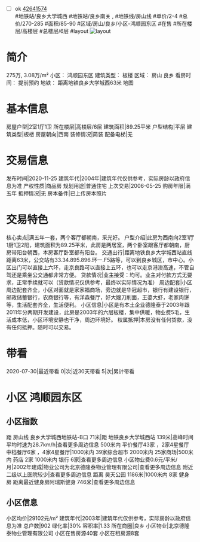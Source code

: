 - [ ] ok [42641574](https://bj.5i5j.com/ershoufang/42641574.html)  
 #地铁站/良乡大学城西 #地铁站/良乡南关 ,  #地铁线/房山线
#单价/2-4 #总价/270-285 #面积/85-90   #区域/房山/良乡/小区-鸿顺园东区 #在售 #所在楼层/高楼层 #总楼层/6层 #layout 
![layout](http://image2.5i5j.com//group2/M00/C8/91/CgqJM13nUgGAMcNUAAEwKuvVMus275.jpg_P5.jpg) 
# 简介 
 275万,  3.08万/m² 
小区： 鸿顺园东区
建筑类型： 板楼
区域： 房山 良乡
看房时间： 提前预约
地铁： 距离地铁良乡大学城西63米 地图
# 基本信息 
 房屋户型|2室1厅1卫
所在楼层|高楼层/6层
建筑面积|89.25平米
户型结构|平层
建筑类型|板楼
房屋朝向|西南
装修情况|简装
配备电梯|无
# 交易信息 
 发布时间|2020-11-25
建筑年代|2004年|建筑年代仅供参考，实际房龄以政府信息为准
产权性质|商品房
规划用途|普通住宅
上次交易|2006-05-25
购房年限|满五年
抵押情况|无
房本备件|已上传房本照片
# 交易特色 
 核心卖点|满五年一套，两个客厅都朝南，采光好。
户型介绍|此房为西南向2室1厅1厨1卫2阳，建筑面积为89.25平米，此房是两居室，两个卧室跟客厅都朝南，厨房带阳台朝西，本房客厅卧室都有阳台。
交通出行|距离地铁良乡大学城西站直线距离63米，公交站有33.34.895.896.环一.F5路等，可以到良乡城区，市中心。小区出门可以直接上六环，走京良路可以直接上五环，也可以走京港澳高速，不管自驾还是乘坐公交通都非常方便。
贷款情况|业主接受：均可。业主对付款方式无要求，正常手续就可以（贷款情况仅供参考，最终以实际情况为准）
周边配套|小区周边配套齐全，小区对面就是家家福商场，旁边就是华冠超市，银行有建设银行，邮政储蓄银行，农商银行等，有洋森餐厅，好大嫂刀削面，王婆大虾，老家肉饼等，生活配套齐全，生活便利。
小区信息|小区是有本土企业德隆泰于2003年跟2011年分两期开发建设，此房是2003年的六层板楼，集中供暖，物业费5毛，生活成本低，小区环境安静也干净，周边环境好。
权属抵押|本房没有任何贷款，没有任何抵押。随时可以交易。
# 带看 
 2020-07-30|最近带看	 0|次|近30天带看	 5|次|累计带看
# 小区 鸿顺园东区
## 小区指数 
 距 房山线 良乡大学城西地铁站-B口 71米|距 地铁良乡大学城西站 139米|高峰时间平均时速为28.7km/h|查看更多周边信息
500米内 平价餐厅43家 ，2家4星餐厅
中档餐厅6家 ，4家4星餐厅|1000米内 39家综合超市
2000米内 25家商场|500米内 药店 2家
1000米内 银行 6家|查看更多周边信息
小区物业费0.6元/平米/月|2002年建成|物业公司为北京德隆泰物业管理有限公司|查看更多周边信息
附近二级以上医院较少|查看更多周边信息
距离 昊天公园 1186米|1000米内 8家 健身房
距离最近健身房阿瑞斯健身 746米|查看更多周边信息
## 小区信息 
 小区均价|29102元/m²
建筑年代|2003年|建筑年代仅供参考，实际房龄以政府信息为准
总户数|902
绿化率|30%
容积率|1.33
所在商圈|良乡
小区物业|北京德隆泰物业管理有限公司
小区在售房源40套
小区在租房源8套
